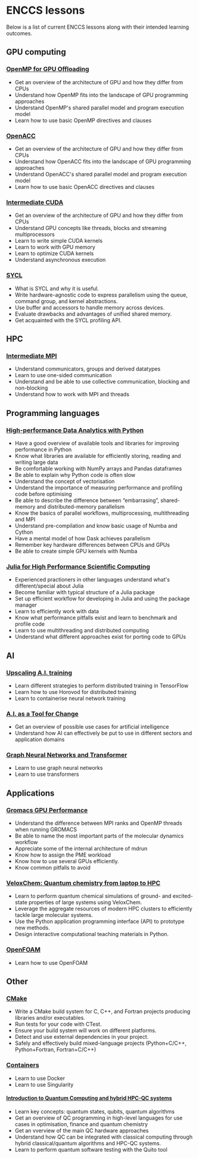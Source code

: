 # ENCCS lessons

Below is a list of current ENCCS lessons along with their intended learning outcomes.

## GPU computing

### [OpenMP for GPU Offloading](https://enccs.github.io/openmp-gpu/miniapp/)

- Get an overview of the architecture of GPU and how they differ from CPUs
- Understand how OpenMP fits into the landscape of GPU programming approaches
- Understand OpenMP's shared parallel model and program execution model
- Learn how to use basic OpenMP directives and clauses

### [OpenACC](https://enccs.github.io/OpenACC/)

- Get an overview of the architecture of GPU and how they differ from CPUs
- Understand how OpenACC fits into the landscape of GPU programming approaches
- Understand OpenACC's shared parallel model and program execution model
- Learn how to use basic OpenACC directives and clauses

### [Intermediate CUDA](https://enccs.github.io/CUDA/)

- Get an overview of the architecture of GPU and how they differ from CPUs
- Understand GPU concepts like threads, blocks and streaming multiprocessors 
- Learn to write simple CUDA kernels
- Learn to work with GPU memory
- Learn to optimize CUDA kernels
- Understand asynchronous execution

### [SYCL](https://enccs.github.io/sycl-workshop/)

- What is SYCL and why it is useful.
- Write hardware-agnostic code to express parallelism using the queue, command group, and kernel abstractions.
- Use buffer and accessors to handle memory across devices.
- Evaluate drawbacks and advantages of unified shared memory.
- Get acquainted with the SYCL profiling API.

## HPC

### [Intermediate MPI](https://enccs.github.io/intermediate-mpi/)

- Understand communicators, groups and derived datatypes
- Learn to use one-sided communication
- Understand and be able to use collective communication, blocking and non-blocking
- Understand how to work with MPI and threads

## Programming languages

### [High-performance Data Analytics with Python](https://enccs.github.io/HPDA-Python/)

- Have a good overview of available tools and libraries for improving performance in Python
- Know what libraries are available for efficiently storing, reading and writing large data
- Be comfortable working with NumPy arrays and Pandas dataframes
- Be able to explain why Python code is often slow
- Understand the concept of vectorisation
- Understand the importance of measuring performance and profiling code before optimising
- Be able to describe the difference between “embarrasing”, shared-memory and distributed-memory parallelism
- Know the basics of parallel workflows, multiprocessing, multithreading and MPI
- Understand pre-compilation and know basic usage of Numba and Cython
- Have a mental model of how Dask achieves parallelism
- Remember key hardware differences between CPUs and GPUs
- Be able to create simple GPU kernels with Numba

### [Julia for High Performance Scientific Computing](https://enccs.github.io/Julia-for-HPC/)

- Experienced practioners in other languages understand what's different/special about Julia
- Become familiar with typical structure of a Julia package
- Set up efficient workflow for developing in Julia and using the package manager
- Learn to efficiently work with data 
- Know what performance pitfalls exist and learn to benchmark and profile code
- Learn to use multithreading and distributed computing
- Understand what different approaches exist for porting code to GPUs

## AI

### [Upscaling A.I. training](https://enccs.github.io/upscalingAItraining/)

- Learn different strategies to perform distributed training in TensorFlow
- Learn how to use Horovod for distributed training
- Learn to containerise neural network training

### [A.I. as a Tool for Change](https://www.youtube.com/watch?v=_FMnopQNF3M)

- Get an overview of possible use cases for artificial intelligence
- Understand how AI can effectively be put to use in different sectors and application domains
 

### [Graph Neural Networks and Transformer](https://enccs.github.io/gnn_transformers/)

- Learn to use graph neural networks
- Learn to use transformers



## Applications

### [Gromacs GPU Performance](https://enccs.github.io/gromacs-gpu-performance/)

- Understand the difference between MPI ranks and OpenMP threads when running GROMACS
- Be able to name the most important parts of the molecular dynamics workflow
- Appreciate some of the internal architecture of mdrun
- Know how to assign the PME workload
- Know how to use several GPUs efficiently.
- Know common pitfalls to avoid


### [VeloxChem: Quantum chemistry from laptop to HPC](https://enccs.github.io/veloxchem-workshop/)

- Learn to perform quantum chemical simulations of ground- and excited-state properties of large systems using VeloxChem.
- Leverage the aggregate resources of modern HPC clusters to efficiently tackle large molecular systems.
- Use the Python application programming interface (API) to prototype new methods.
- Design interactive computational teaching materials in Python.

 
### [OpenFOAM](https://enccs.github.io/OpenFOAM/)

- Learn how to use OpenFOAM



## Other

### [CMake](https://enccs.github.io/cmake-workshop/)

- Write a CMake build system for C, C++, and Fortran projects producing libraries and/or executables.
- Run tests for your code with CTest.
- Ensure your build system will work on different platforms.
- Detect and use external dependencies in your project.
- Safely and effectively build mixed-language projects (Python+C/C++, Python+Fortran, Fortran+C/C++)

### [Containers](https://enccs.github.io/Containers/)

- Learn to use Docker
- Learn to use Singularity

#### [Introduction to Quantum Computing and hybrid HPC-QC systems](https://enccs.github.io/NordIQuEst-workshop/)

- Learn key concepts: quantum states, qubits, quantum algorithms
- Get an overview of QC programming in high-level languages for use cases in optimisation, finance and quantum chemistry 
- Get an vverview of the main QC hardware approaches
- Understand how QC can be integrated with classical computing through hybrid classical/quantum algorithms and HPC-QC systems.
- Learn to perform quantum software testing with the Quito tool
